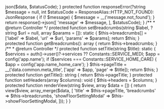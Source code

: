 <?php

namespace App\Http\Controllers;

use App\Constants;
use Illuminate\Foundation\Auth\Access\AuthorizesRequests;
use Illuminate\Foundation\Validation\ValidatesRequests;
use Illuminate\Http\JsonResponse;
use Symfony\Component\HttpFoundation\Response as ResponseAlias;

abstract class Controller
{
    use AuthorizesRequests, ValidatesRequests;

    protected array $breadcrumbs = [];

    protected string $pageTitle = '';

    protected array $headers = [];

    protected bool $showFloorSettingModal = true;

    protected function responseSuccess($data, int $statusCode = ResponseAlias::HTTP_OK): JsonResponse
    {
        return response()->json($data, $statusCode);
    }

    protected function responseError(?string $message = null, int $statusCode = ResponseAlias::HTTP_NOT_FOUND): JsonResponse
    {
        if (! $message) {
            $message = __('message.not_found');
        }

        return response()->json([
            'message' => $message,
        ], $statusCode);
    }

    /**
     * @return Controller
     */
    protected function setBreadcrumbs(string $label, ?string $url = null, array $params = []): static
    {
        $this->breadcrumbs[] = ['label' => $label, 'url' => $url, 'params' => $params];

        return $this;
    }

    protected function getBreadcrumbs(): array
    {
        return $this->breadcrumbs;
    }

    /**
     * @return Controller
     */
    protected function setTitle(string $title): static
    {
        $services = auth()->user()?->services ?? Constants::SERVICE_MEDI;

        $app = config('app.name');
        if ($services === Constants::SERVICE_HOME_CARE) {
            $app = config('app.name_home_care');
        }
        $this->pageTitle = __('data.common.meta_title', ['app' => $app, 'page' => $title]);

        return $this;
    }

    protected function getTitle(): string
    {
        return $this->pageTitle;
    }

    protected function setHeaders(array $columns): void
    {
        $this->headers = $columns;
    }

    protected function renderView(string $view, array $data = [])
    {
        return view($view, array_merge($data, [
            'title' => $this->pageTitle,
            'breadcrumbs' => $this->breadcrumbs,
            'showFloorSettingModal' => $this->showFloorSettingModal,
        ]));
    }
}

